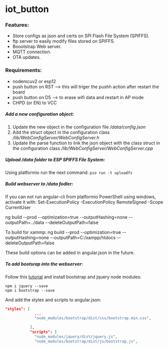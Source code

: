 # iot_button

### Features:

* Store configs as json and certs on SPI Flash File System (SPIFFS).
* ftp server to easily modify files stored on SPIFFS.
* Boootstrap Web server.
* MQTT connection.
* OTA updates.

### Requirements:

* nodemcuv2 or esp12
* push button on RST --> this will triger the pushh action after restart the board
* push button on D5 --> to erase wifi data and restart in AP mode
* CHPD (or EN) to VCC

##### Add a new configuration object:
1. Update the new object in the configuration file _/data/config.json_
2. Add the struct object in the configuration class _/lib/WebConfigServer/WebConfigServer.h_
3. Update the parse function to link the json object with the class struct in the configuration class _/lib/WebConfigServer/WebConfigServer.cpp_

##### Upload _/data_ folder to ESP SPIFFS File System:

Using platformio run the next command: `pio run -t uploadfs`


##### Build webserver to _/data_ fodler:
If you can not run angular-cli from platformio PowerShell using windows, activate it with:
Set-ExecutionPolicy -ExecutionPolicy RemoteSigned -Scope CurrentUser


ng build --prod --optimization=true --outputHashing=none --outputPath=../data --deleteOutputPath=false

To build for xammp:
ng build --prod --optimization=true --outputHashing=none --outputPath=C:/xampp/htdocs --deleteOutputPath=false


These build options can be added in angular.json in the future.

##### To add bootsrap into the webserver:
Follow this [tutorial](https://therichpost.com/angular-10-bootstrap-4-tab-nav-pills-working-example/) and install bootstrap and jquery node modules:

```console
npm i jquery --save
npm i bootstrap --save
```

And add the styles and scripts to angular.json:

```json
"styles": [
             ...
             "node_modules/bootstrap/dist/css/bootstrap.min.css",

           ],
           "scripts": [
             "node_modules/jquery/dist/jquery.js",
             "node_modules/bootstrap/dist/js/bootstrap.js",
```
